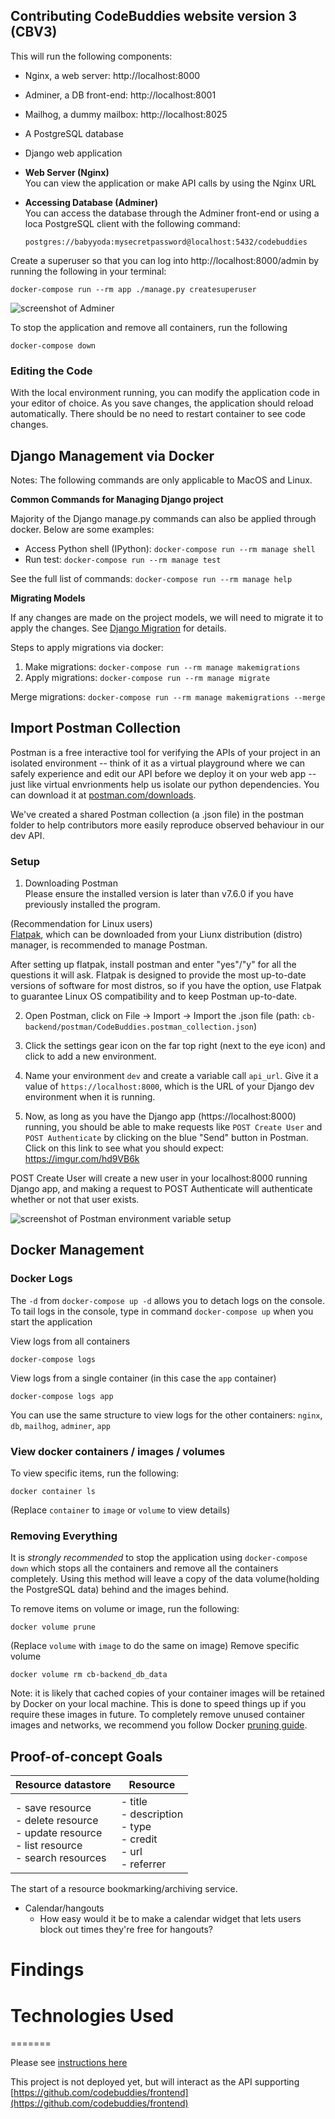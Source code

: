 ## **Contributing CodeBuddies website version 3 (CBV3)**


  This will run the following components:
  * Nginx, a web server: http://localhost:8000
  * Adminer, a DB front-end: http://localhost:8001
  * Mailhog, a dummy mailbox: http://localhost:8025
  * A PostgreSQL database
  * Django web application   


  * __Web Server (Nginx)__  
    You can view the application or make API calls by using the Nginx URL

  * __Accessing Database (Adminer)__  
    You can access the database through the Adminer front-end or using a loca PostgreSQL client with the following command:

    ```plain
    postgres://babyyoda:mysecretpassword@localhost:5432/codebuddies
    ```      

Create a superuser so that you can log into http://localhost:8000/admin by running the following in your terminal:  
  ```plain
  docker-compose run --rm app ./manage.py createsuperuser
  ```

  ![screenshot of Adminer](https://i.imgur.com/Dtg5Yel.png)  

To stop the application and remove all containers, run the following  
  ```plain
  docker-compose down
  ```

### Editing the Code

  With the local environment running, you can modify the application code in your editor of choice. As you save changes, the application should reload automatically. There should be no need to restart container to see code changes.

## **Django Management via Docker**

  Notes: The following commands are only applicable to MacOS and Linux.

  __Common Commands for Managing Django project__

  Majority of the Django manage.py commands can also be applied through docker. Below are some examples:

  * Access Python shell (IPython): `docker-compose run --rm manage shell`
  * Run test: `docker-compose run --rm manage test`

  See the full list of commands: `docker-compose run --rm manage help`

  __Migrating Models__

  If any changes are made on the project models, we will need to migrate it to apply the changes. See [Django Migration](https://docs.djangoproject.com/en/3.0/topics/migrations/) for details.

  Steps to apply migrations via docker:
  1. Make migrations: `docker-compose run --rm manage makemigrations`
  2. Apply migrations: `docker-compose run --rm manage migrate`

  Merge migrations: `docker-compose run --rm manage makemigrations --merge`

## **Import Postman Collection**
Postman is a free interactive tool for verifying the APIs of your project in an isolated environment -- think of it as a virtual playground where we can safely experience and edit our API before we deploy it on your web app -- just like virtual envrionments help us isolate our python dependencies. You can download it at [postman.com/downloads](http://postman.com/downloads).

We've created a shared Postman collection (a .json file) in the postman folder to help contributors more easily reproduce observed behaviour in our dev API.

### Setup

1. Downloading Postman  
  Please ensure the installed version is later than v7.6.0 if you have previously installed the program.  

  (Recommendation for Linux users)  
  [Flatpak](https://flatpak.org/), which can be downloaded from your Liunx distribution (distro) manager, is recommended to manage Postman.  

  After setting up flatpak, install postman and enter "yes"/"y" for all the questions it will ask. Flatpak is designed to provide the most up-to-date versions of software for most distros, so if you have the option, use Flatpak to guarantee Linux OS compatibility and to keep Postman up-to-date.  


  2. Open Postman, click on File -> Import -> Import the .json file (path: `cb-backend/postman/CodeBuddies.postman_collection.json`)

  3. Click the settings gear icon on the far top right (next to the eye icon) and click to add a new environment.

  4. Name your environment `dev` and create a variable call `api_url`. Give it a value of `https://localhost:8000`, which is the URL of your Django dev environment when it is running.  

  5. Now, as long as you have the Django app (https://localhost:8000) running, you should be able to make requests like `POST Create User` and `POST Authenticate` by clicking on the blue "Send" button in Postman. Click on this link to see what you should expect: https://imgur.com/hd9VB6k

  POST Create User will create a new user in your localhost:8000 running Django app, and making a request to POST Authenticate will authenticate whether or not that user exists.

  ![screenshot of Postman environment variable setup](https://i.imgur.com/6Uq9XQp.png)

## **Docker Management**

### Docker Logs

  The `-d` from `docker-compose up -d` allows you to detach logs on the console. To tail logs in the console, type in command `docker-compose up` when you start the application

  View logs from all containers

  ```plain
  docker-compose logs
  ```

  View logs from a single container (in this case the `app` container)

  ```plain
  docker-compose logs app
  ```

  You can use the same structure to view logs for the other containers: `nginx`, `db`, `mailhog`, `adminer`, `app`

### View docker containers / images / volumes

  To view specific items, run the following:
  ```plain
  docker container ls
  ```
  (Replace `container` to `image` or `volume` to view details)


### Removing Everything

  It is _strongly recommended_ to stop the application using `docker-compose down` which stops all the containers and remove all the containers completely. Using this method will leave a copy of the data volume(holding the PostgreSQL data) behind and the images behind.

  To remove items on volume or image, run the following:  
  ```plain
  docker volume prune
  ```
  (Replace `volume` with `image` to do the same on image)
  Remove specific volume
  ```plain
  docker volume rm cb-backend_db_data
  ```

Note: it is likely that cached copies of your container images will be retained by Docker on your local machine. This is done to speed things up if you require these images in future. To completely remove unused container images and networks, we recommend you follow Docker [pruning guide](https://docs.docker.com/config/pruning/).

## **Proof-of-concept Goals**

| Resource datastore | Resource |
| ------ | ------ |
|- save resource<br>- delete resource<br>- update resource<br>- list resource<br>- search resources |- title<br>- description<br>- type<br>- credit<br>- url<br>- referrer|


  The start of a resource bookmarking/archiving service.

  - Calendar/hangouts
    - How easy would it be to make a calendar widget that lets users block out times they're free for hangouts?

# Findings

# Technologies Used
=======

Please see [instructions here](https://github.com/codebuddies/django-concept/wiki/Contribution-instructions)

This project is not deployed yet, but will interact as the API supporting [https://github.com/codebuddies/frontend](https://github.com/codebuddies/frontend)
